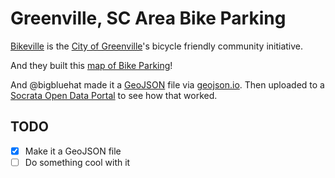 # Greenville, SC Area Bike Parking

[Bikeville](http://bikeville.org/) is the [City of Greenville](http://greenvillesc.org/)'s bicycle friendly community initiative.

And they built this [map of Bike Parking](https://www.google.com/maps/d/u/0/edit?mid=zb33lA0lekoE.kwPGd8aWi_zk&msa=0)!

And @bigbluehat made it a [GeoJSON](http://geojson.org) file via [geojson.io](http://geojson.io). Then uploaded to a [Socrata Open Data Portal](https://brigades.opendatanetwork.com/LAND-USE/Bicycle-Parking-Greenville-SC/x8qd-77mi?firstRun=true) to see how that worked.

## TODO
* [x] Make it a GeoJSON file
* [ ] Do something cool with it
